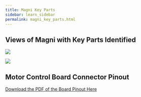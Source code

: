 ```yaml
---
title: Magni Key Parts
sidebar: learn_sidebar
permalink: magni_key_parts.html
---
```


## Views of Magni with Key Parts Identified


<img src="https://ubiquityrobotics.github.io/learn/assets/Magni_Front_View_1.jpg" />

<img src="https://ubiquityrobotics.github.io/learn/assets/Magni_Front_View_2.jpg
" />

## Motor Control Board Connector Pinout

[Download the PDF of the Board Pinout Here](Magni_MCB_pinout.pdf)
